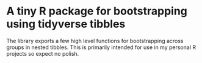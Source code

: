 # A tiny R package for bootstrapping using tidyverse tibbles

The library exports a few high level functions for bootstrapping across groups
in nested tibbles. This is primarily intended for use in my personal R projects
so expect no polish.
